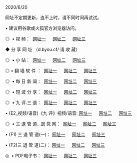 <p>2020/6/20
<p>网址不定期更新，连不上时，请不同时间再试试。
<p>• 建议用谷歌或火狐官方浏览器访问。
<p>◎  • 视 频： 
<a href="http://mda.proyectolanuevatierra.com/" target="_blank">网址一</a> 　 
<a href="http://mba.proyectolanuevatierra.com/" target="_blank">网址二</a> 　 
<a href="http://maa.proyectolanuevatierra.com/b.html" target="_blank">网址三</a>  

<p> ◆ 分 享 网 址 （d.byou.cf/ 请 收 藏） </p>
<p>◎ </span>  •  小 站：  
<a href="http://mda.proyectolanuevatierra.com/f.html" target="_blank">网址一</a> 　 
<a href="http://mba.proyectolanuevatierra.com/h.html" target="_blank">网址二</a> 　 
<a href="http://maa.proyectolanuevatierra.com/k/" target="_blank">网址三</a></p>
<p>◎  • 翻 墙 软 件 ：  
<a href="http://mda.proyectolanuevatierra.com/ff/" target="_blank">网址一</a> 　 
<a href="http://mba.proyectolanuevatierra.com/s/read/a1_nd.html" target="_blank">网址二</a> 　 
<a href="http://maa.proyectolanuevatierra.com/ff/index.html" target="_blank">网址三</a></p>
<p>◎ </span>  • 每 日 新 闻：  
<a href="http://mda.proyectolanuevatierra.com/day/" target="_blank">网址一</a> 　 
<a href="http://mba.proyectolanuevatierra.com/day/" target="_blank">网址二</a> 　 
<a href="http://mba.proyectolanuevatierra.com/day/index.html" target="_blank">网址三</a></p>
<p>◎ </span>  • 短 波 分 享：  
<a href="http://mda.proyectolanuevatierra.com/h/" target="_blank">网址一</a> 　 
<a href="http://mba.proyectolanuevatierra.com/h/" target="_blank">网址二</a> 　 
<a href="http://maa.proyectolanuevatierra.com/h/index.html" target="_blank">网址三</a></p>
<p>◎   • 九 评.三 退：  
<a href="http://mda.proyectolanuevatierra.com/t/" target="_blank">网址一</a> 　 
<a href="http://mba.proyectolanuevatierra.com/v2/index.html" target="_blank">网址二</a> 　 
<a href="http://maa.proyectolanuevatierra.com/tt/index.html" target="_blank">网址三</a> 　</p>
<p>  • (E2_视频/语音)《九 评》视频/语音: 
<a href="http://mba.proyectolanuevatierra.com/7738.html" target="_blank">网址一</a> 　 
<a href="http://mda.proyectolanuevatierra.com/7614.html" target="_blank">网址二</a> 　 
<a href="http://maa.proyectolanuevatierra.com/7633.html" target="_blank">网址三</a></p>
<p>◎   • 三 退 管 道...退 党 网：  
<a href="http://mda.proyectolanuevatierra.com/go/td1.html" target="_blank">网址一</a> 　 
<a href="http://mba.proyectolanuevatierra.com/go/td2.html" target="_blank">网址二</a> 　 
<a href="http://maa.proyectolanuevatierra.com/go/td3.html" target="_blank">网址三</a></p>
<p>  • (F1) 三 退 管 道(一)： 
<a href="http://mda.proyectolanuevatierra.com/dd/" target="_blank">网址一</a> 　 
<a href="http://mba.proyectolanuevatierra.com/s/read/a1_tdx.html" target="_blank">网址二</a> 　 
<a href="http://maa.proyectolanuevatierra.com/dd/" target="_blank">网址三</a></p>
<p>  • (F2)三 退 管 道(二)： 
<a href="http://mba.proyectolanuevatierra.com/d/" target="_blank">网址一</a> 　 
<a href="http://mda.proyectolanuevatierra.com/d/index.html" target="_blank">网址二</a> 　 
<a href="http://maa.proyectolanuevatierra.com/d/" target="_blank">网址三</a></p>
<p>◎   • PDF电子书：  
<a href="http://mda.proyectolanuevatierra.com/p/" target="_blank">网址一</a> 　 
<a href="http://mba.proyectolanuevatierra.com/p/index.html" target="_blank">网址二</a> 　 
<a href="http://maa.proyectolanuevatierra.com/p/" target="_blank">网址三</a></p>
